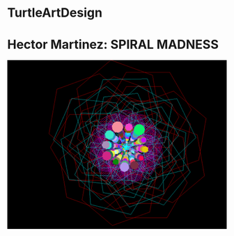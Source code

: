 # TurtleArtDesign
<h1> Hector Martinez: SPIRAL MADNESS</h1>
<img src="https://github.com/hectorxxx/TurtleArtDesign/blob/master/spiral_madness.PNG">
